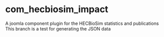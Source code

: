# com_hecbiosim_impact
A joomla component plugin for the HECBioSim statistics and publications
This branch is a test for generating the JSON data
